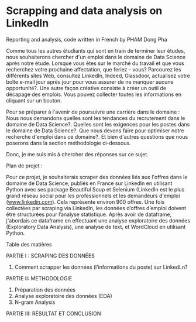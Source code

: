 # Scrapping and data analysis on LinkedIn

Reporting and analysis, code written in French by PHAM Dong Pha

Comme tous les autres étudiants qui sont en train de terminer leur études, nous souhaiterons chercher d'un emploi dans le domaine de Data Science après notre étude.
Lorsque vous êtes sur le marché du travail et que vous recherchez votre prochaine affectation, que feriez - vous? Parcourez les différents sites Web, consultez LinkedIn, Indeed, Glassdoor, actualisez votre boîte e-mail jour après jour pour vous assurer de ne manquer aucune opportunité?. Une autre façon créative consiste à créer un outil de décapage des emplois. Vous pouvez collecter toutes les informations en cliquant sur un bouton.

Pour se préparer à l'avenir de poursuivre une carrière dans le domaine : Nous nous demandons quelles sont les tendances du recrutement dans le domaine de Data Science?. Quelles sont les exigences pour les postes dans le domaine de Data Science?. Que nous devons faire pour optimiser notre recherche d'emploi dans ce domaine?. Et bien d'autres questions que nous poserons dans la section méthodologie ci-dessous. 

Donc, je me suis mis à chercher des réponses sur ce sujet.


Plan de projet : 

Pour ce projet, je souhaiterais scraper des données liés aux l'offres dans le domaine de Data Science, publiés en France sur LinkedIn en utilisant Python avec ses package Beautiful Soup et Selenium (LinkedIn est le plus grand réseau social pour les professionnels et les demandeurs d'emploi (www.linkedin.com). Cela représente environ 900 offres. Une fois collectées par scraping via LinkedIn, les données d’offres d’emploi doivent être structurées pour l’analyse statistique. Après avoir de dataframe, j'abordais ce dataframe en effectuant une analyse exploratoire des données (Exploratory Data Analysis), une analyse de text, et WordCloud en utilisant Python.


Table des matières

PARTIE I : SCRAPING DES DONNÉES
1) Comment scrapper les données (l’informations du poste) sur LinkedLn?

PARTIE II: METHODOLOGIE
1) Préparation des données
2) Analyse exploratoire des données (EDA)
3) N-gram Analysis

PARTIE III: RÉSULTAT ET CONCLUSION

